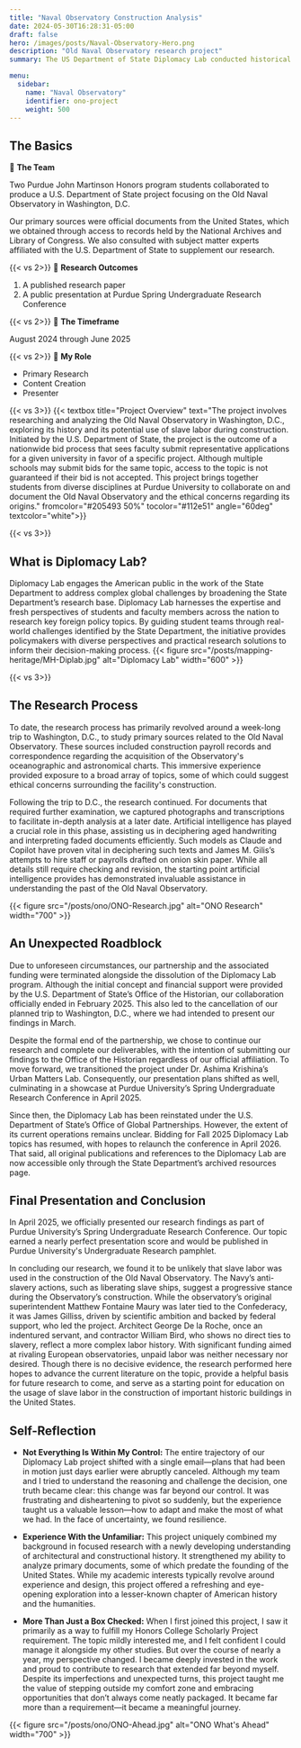 ```yaml
---
title: "Naval Observatory Construction Analysis"
date: 2024-05-30T16:28:31-05:00
draft: false
hero: /images/posts/Naval-Observatory-Hero.png
description: "Old Naval Observatory research project"
summary: The US Department of State Diplomacy Lab conducted historical research on the Old Naval Observatory, examining its construction and associated narratives.

menu:
  sidebar:
    name: "Naval Observatory"
    identifier: ono-project
    weight: 500
---
```


## The Basics
🤝 **The Team**

Two Purdue John Martinson Honors program students collaborated to produce a U.S. Department of State project focusing on the Old Naval Observatory in Washington, D.C.

Our primary sources were official documents from the United States, which we obtained through access to records held by the National Archives and Library of Congress. We also consulted with subject matter experts affiliated with the U.S. Department of State to supplement our research.

{{< vs 2>}}
🚀 **Research Outcomes**
1. A published research paper 
2. A public presentation at Purdue Spring Undergraduate Research Conference

{{< vs 2>}}
📅 **The Timeframe**

August 2024 through June 2025


{{< vs 2>}}
🙋 **My Role**

- Primary Research
- Content Creation
- Presenter


{{< vs 3>}}
{{< textbox title="Project Overview" text="The project involves researching and analyzing the Old Naval Observatory in Washington, D.C., exploring its history and its potential use of slave labor during construction. Initiated by the U.S. Department of State, the project is the outcome of a nationwide bid process that sees faculty submit representative applications for a given university in favor of a specific project. Although multiple schools may submit bids for the same topic, access to the topic is not guaranteed if their bid is not accepted. This project brings together students from diverse disciplines at Purdue University to collaborate on and document the Old Naval Observatory and the ethical concerns regarding its origins." fromcolor="#205493 50%" tocolor="#112e51" angle="60deg" textcolor="white">}}

{{< vs 3>}}
## What is Diplomacy Lab?
Diplomacy Lab engages the American public in the work of the State Department to address complex global challenges by broadening the State Department’s research base. Diplomacy Lab harnesses the expertise and fresh perspectives of students and faculty members across the nation to research key foreign policy topics. By guiding student teams through real-world challenges identified by the State Department, the initiative provides policymakers with diverse perspectives and practical research solutions to inform their decision-making process.
{{< figure src="/posts/mapping-heritage/MH-Diplab.jpg" alt="Diplomacy Lab" width="600" >}}

{{< vs 3>}}
## The Research Process
To date, the research process has primarily revolved around a week-long trip to Washington, D.C., to study primary sources related to the Old Naval Observatory. These sources included construction payroll records and correspondence regarding the acquisition of the Observatory's oceanographic and astronomical charts. This immersive experience provided exposure to a broad array of topics, some of which could suggest ethical concerns surrounding the facility's construction.

Following the trip to D.C., the research continued. For documents that required further examination, we captured photographs and transcriptions to facilitate in-depth analysis at a later date. Artificial intelligence has played a crucial role in this phase, assisting us in deciphering aged handwriting and interpreting faded documents efficiently. Such models as Claude and Copilot have proven vital in deciphering such texts and James M. Gilis’s attempts to hire staff or payrolls drafted on onion skin paper. While all details still require checking and revision, the starting point artificial intelligence provides has demonstrated invaluable assistance in understanding the past of the Old Naval Observatory.

{{< figure src="/posts/ono/ONO-Research.jpg" alt="ONO Research" width="700" >}}

## An Unexpected Roadblock
Due to unforeseen circumstances, our partnership and the associated funding were terminated alongside the dissolution of the Diplomacy Lab program. Although the initial concept and financial support were provided by the U.S. Department of State’s Office of the Historian, our collaboration officially ended in February 2025. This also led to the cancellation of our planned trip to Washington, D.C., where we had intended to present our findings in March.

Despite the formal end of the partnership, we chose to continue our research and complete our deliverables, with the intention of submitting our findings to the Office of the Historian regardless of our official affiliation. To move forward, we transitioned the project under Dr. Ashima Krishina’s Urban Matters Lab. Consequently, our presentation plans shifted as well, culminating in a showcase at Purdue University’s Spring Undergraduate Research Conference in April 2025.

Since then, the Diplomacy Lab has been reinstated under the U.S. Department of State’s Office of Global Partnerships. However, the extent of its current operations remains unclear. Bidding for Fall 2025 Diplomacy Lab topics has resumed, with hopes to relaunch the conference in April 2026. That said, all original publications and references to the Diplomacy Lab are now accessible only through the State Department’s archived resources page.

## Final Presentation and Conclusion
In April 2025, we officially presented our research findings as part of Purdue University’s Spring Undergraduate Research Conference. Our topic earned a nearly perfect presentation score and would be published in Purdue University's Undergraduate Research pamphlet. 

In concluding our research, we found it to be unlikely that slave labor was used in the construction of the Old Naval Observatory. The Navy’s anti-slavery actions, such as liberating slave ships, suggest a progressive stance during the Observatory’s construction. While the observatory’s original superintendent Matthew Fontaine Maury was later tied to the Confederacy, it was James Gilliss, driven by scientific ambition and backed by federal support, who led the project. Architect George De la Roche, once an indentured servant, and contractor William Bird, who shows no direct ties to slavery, reflect a more complex labor history. With significant funding aimed at rivaling European observatories, unpaid labor was neither necessary nor desired. Though there is no decisive evidence, the research performed here hopes to advance the current literature on the topic, provide a helpful basis for future research to come, and serve as a starting point for education on the usage of slave labor in the construction of important historic buildings in the United States.

## Self-Reflection

- **Not Everything Is Within My Control:** The entire trajectory of our Diplomacy Lab project shifted with a single email—plans that had been in motion just days earlier were abruptly canceled. Although my team and I tried to understand the reasoning and challenge the decision, one truth became clear: this change was far beyond our control. It was frustrating and disheartening to pivot so suddenly, but the experience taught us a valuable lesson—how to adapt and make the most of what we had. In the face of uncertainty, we found resilience.

- **Experience With the Unfamiliar:** This project uniquely combined my background in focused research with a newly developing understanding of architectural and constructional history. It strengthened my ability to analyze primary documents, some of which predate the founding of the United States. While my academic interests typically revolve around experience and design, this project offered a refreshing and eye-opening exploration into a lesser-known chapter of American history and the humanities.

- **More Than Just a Box Checked:** When I first joined this project, I saw it primarily as a way to fulfill my Honors College Scholarly Project requirement. The topic mildly interested me, and I felt confident I could manage it alongside my other studies. But over the course of nearly a year, my perspective changed. I became deeply invested in the work and proud to contribute to research that extended far beyond myself. Despite its imperfections and unexpected turns, this project taught me the value of stepping outside my comfort zone and embracing opportunities that don’t always come neatly packaged. It became far more than a requirement—it became a meaningful journey.


{{< figure src="/posts/ono/ONO-Ahead.jpg" alt="ONO What's Ahead" width="700" >}}

